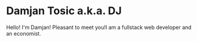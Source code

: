 # Damjan Tosic a.k.a. DJ 
Hello! I'm Damjan! Pleasant to meet you!I am a fullstack web developer and an economist.
